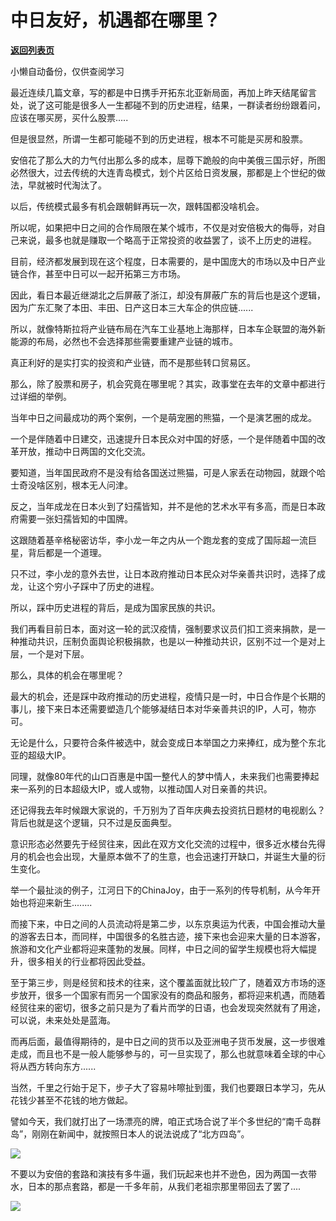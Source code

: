 # 中日友好，机遇都在哪里？

[**返回列表页**](/gzh/政事堂2019)

小懒自动备份，仅供查阅学习

  

最近连续几篇文章，写的都是中日携手开拓东北亚新局面，再加上昨天结尾留言处，说了这可能是很多人一生都碰不到的历史进程，结果，一群读者纷纷跟着问，应该在哪买房，买什么股票.....

  

但是很显然，所谓一生都可能碰不到的历史进程，根本不可能是买房和股票。

  

安倍花了那么大的力气付出那么多的成本，屈尊下跪般的向中美俄三国示好，所图必然很大，过去传统的大连青岛模式，划个片区给日资发展，那都是上个世纪的做法，早就被时代淘汰了。

  

以后，传统模式最多有机会跟朝鲜再玩一次，跟韩国都没啥机会。

  

所以呢，如果把中日之间的合作局限在某个城市，不仅是对安倍极大的侮辱，对自己来说，最多也就是赚取一个略高于正常投资的收益罢了，谈不上历史的进程。  

  

目前，经济都发展到现在这个程度，日本需要的，是中国庞大的市场以及中日产业链合作，甚至中日可以一起开拓第三方市场。

  

因此，看日本最近继湖北之后屏蔽了浙江，却没有屏蔽广东的背后也是这个逻辑，因为广东汇聚了本田、丰田、日产这日本三大车企的供应链......

  

所以，就像特斯拉将产业链布局在汽车工业基地上海那样，日本车企联盟的海外新能源的布局，必然也不会选择那些需要重建产业链的城市。  

  

真正利好的是实打实的投资和产业链，而不是那些转口贸易区。  

  

那么，除了股票和房子，机会究竟在哪里呢？其实，政事堂在去年的文章中都进行过详细的举例。  

  

当年中日之间最成功的两个案例，一个是萌宠圈的熊猫，一个是演艺圈的成龙。

  

一个是伴随着中日建交，迅速提升日本民众对中国的好感，一个是伴随着中国的改革开放，推动中日两国的文化交流。  

  

要知道，当年国民政府不是没有给各国送过熊猫，可是人家丢在动物园，就跟个哈士奇没啥区别，根本无人问津。  

  

反之，当年成龙在日本火到了妇孺皆知，并不是他的艺术水平有多高，而是日本政府需要一张妇孺皆知的中国牌。

  

这跟随着基辛格秘密访华，李小龙一年之内从一个跑龙套的变成了国际超一流巨星，背后都是一个道理。

  

只不过，李小龙的意外去世，让日本政府推动日本民众对华亲善共识时，选择了成龙，让这个穷小子踩中了历史的进程。

  

所以，踩中历史进程的背后，是成为国家民族的共识。

  

我们再看目前日本，面对这一轮的武汉疫情，强制要求议员们扣工资来捐款，是一种推动共识，压制负面舆论积极捐款，也是以一种推动共识，区别不过一个是对上层，一个是对下层。

  

那么，具体的机会在哪里呢？

  

最大的机会，还是踩中政府推动的历史进程，疫情只是一时，中日合作是个长期的事儿，接下来日本还需要塑造几个能够凝结日本对华亲善共识的IP，人可，物亦可。

  

无论是什么，只要符合条件被选中，就会变成日本举国之力来捧红，成为整个东北亚的超级大IP。  

  

同理，就像80年代的山口百惠是中国一整代人的梦中情人，未来我们也需要捧起来一系列的日本超级大IP，或人或物，以推动国人对日亲善的共识。

  

还记得我去年时候跟大家说的，千万别为了百年庆典去投资抗日题材的电视剧么？背后也就是这个逻辑，只不过是反面典型。  

  

意识形态必然要先于经贸往来，因此在双方文化交流的过程中，很多近水楼台先得月的机会也会出现，大量原本做不了的生意，也会迅速打开缺口，并诞生大量的衍生变化。

  

举一个最扯淡的例子，江河日下的ChinaJoy，由于一系列的传导机制，从今年开始也将迎来新生........

  

而接下来，中日之间的人员流动将是第二步，以东京奥运为代表，中国会推动大量的游客去日本，而同样，中国很多的名胜古迹，接下来也会迎来大量的日本游客，旅游和文化产业都将迎来蓬勃的发展。同样，中日之间的留学生规模也将大幅提升，很多相关的行业都将因此受益。  

  

至于第三步，则是经贸和技术的往来，这个覆盖面就比较广了，随着双方市场的逐步放开，很多一个国家有而另一个国家没有的商品和服务，都将迎来机遇，而随着经贸往来的密切，很多之前只是为了看片而学的日语，也会发现突然就有了用途，可以说，未来处处是蓝海。  

  

而再后面，最值得期待的，是中日之间的货币以及亚洲电子货币发展，这一步很难走成，而且也不是一般人能够参与的，可一旦实现了，那么也就意味着全球的中心将从西方转向东方......  

  

当然，千里之行始于足下，步子大了容易咔嚓扯到蛋，我们也要跟日本学习，先从花钱少甚至不花钱的地方做起。

  

譬如今天，我们就打出了一场漂亮的牌，咱正式场合说了半个多世纪的“南千岛群岛”，刚刚在新闻中，就按照日本人的说法说成了“北方四岛”。

  

![](https://mmbiz.qpic.cn/mmbiz_png/rxhS23yu8cP6ibgsmpNdOPruMb96n7dia9HwxsygfX3yhQ1dpqF2GjyAYGSPoicR0L0AE91kECh0mhwg69jSDt0mg/640?wx_fmt=png)

  

不要以为安倍的套路和演技有多牛逼，我们玩起来也并不逊色，因为两国一衣带水，日本的那点套路，都是一千多年前，从我们老祖宗那里带回去了罢了....  

  

![](https://mmbiz.qpic.cn/mmbiz_jpg/rxhS23yu8cPp0iaKAfe0ZsWfgGcY72o9Nror8TicrtnlDsqzY7y4Kum4fM3X0FMEGlbvm9HvZUiaETSnLt4DHNLbQ/640?wx_fmt=jpeg)

